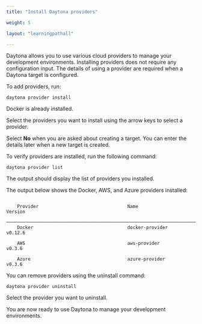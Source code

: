 ```yaml
---
title: "Install Daytona providers"

weight: 5

layout: "learningpathall"

---
```


Daytona allows you to use various cloud providers to manage your development environments. Installing providers does not require any configuration input. The details of using a provider are required when a Daytona target is configured. 

To add providers, run: 

```console
daytona provider install
```

Docker is already installed. 

Select the providers you want to install using the arrow keys to select a provider. 

Select **No** when you are asked about creating a target. You can enter the details later when a new target is created. 

To verify providers are installed, run the following command:

```console
daytona provider list
```

The output should display the list of providers you installed. 

The output below shows the Docker, AWS, and Azure providers installed:

```output

    Provider                                 Name                                            Version
    ─────────────────────────────────────────────────────────────────────────────────────────────────────────────────────────────────
    Docker                                   docker-provider                                 v0.12.6

    AWS                                      aws-provider                                    v0.3.6

    Azure                                    azure-provider                                  v0.3.6
```


You can remove providers using the uninstall command:

```console
daytona provider uninstall
```

Select the provider you want to uninstall. 

You are now ready to use Daytona to manage your development environments.
